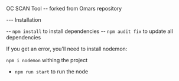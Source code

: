 OC SCAN Tool -- forked from Omars repository

--- Installation 

-- `npm install` to install dependencies
-- `npm audit fix` to update all dependencies

If you get an error, you'll need to install nodemon:

`npm i nodemon` withing the project

- `npm run start` to run the node